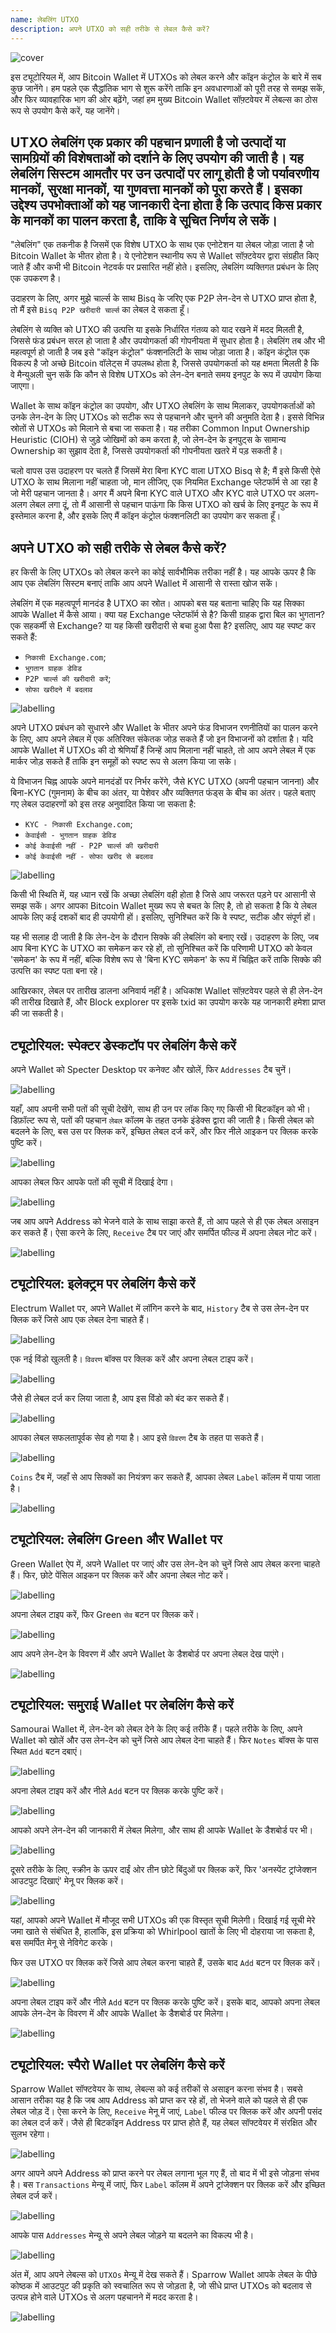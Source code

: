 ```yaml
---
name: लेबलिंग UTXO
description: अपने UTXO को सही तरीके से लेबल कैसे करें?
---
```

![cover](assets/cover.webp)

इस ट्यूटोरियल में, आप Bitcoin Wallet में UTXOs को लेबल करने और कॉइन कंट्रोल के बारे में सब कुछ जानेंगे। हम पहले एक सैद्धांतिक भाग से शुरू करेंगे ताकि इन अवधारणाओं को पूरी तरह से समझ सकें, और फिर व्यावहारिक भाग की ओर बढ़ेंगे, जहां हम मुख्य Bitcoin Wallet सॉफ़्टवेयर में लेबल्स का ठोस रूप से उपयोग कैसे करें, यह जानेंगे।

## UTXO लेबलिंग एक प्रकार की पहचान प्रणाली है जो उत्पादों या सामग्रियों की विशेषताओं को दर्शाने के लिए उपयोग की जाती है। यह लेबलिंग सिस्टम आमतौर पर उन उत्पादों पर लागू होती है जो पर्यावरणीय मानकों, सुरक्षा मानकों, या गुणवत्ता मानकों को पूरा करते हैं। इसका उद्देश्य उपभोक्ताओं को यह जानकारी देना होता है कि उत्पाद किस प्रकार के मानकों का पालन करता है, ताकि वे सूचित निर्णय ले सकें।

"लेबलिंग" एक तकनीक है जिसमें एक विशेष UTXO के साथ एक एनोटेशन या लेबल जोड़ा जाता है जो Bitcoin Wallet के भीतर होता है। ये एनोटेशन स्थानीय रूप से Wallet सॉफ़्टवेयर द्वारा संग्रहीत किए जाते हैं और कभी भी Bitcoin नेटवर्क पर प्रसारित नहीं होते। इसलिए, लेबलिंग व्यक्तिगत प्रबंधन के लिए एक उपकरण है।

उदाहरण के लिए, अगर मुझे चार्ल्स के साथ Bisq के जरिए एक P2P लेन-देन से UTXO प्राप्त होता है, तो मैं इसे `Bisq P2P खरीदारी चार्ल्स` का लेबल दे सकता हूँ।

लेबलिंग से व्यक्ति को UTXO की उत्पत्ति या इसके निर्धारित गंतव्य को याद रखने में मदद मिलती है, जिससे फंड प्रबंधन सरल हो जाता है और उपयोगकर्ता की गोपनीयता में सुधार होता है। लेबलिंग तब और भी महत्वपूर्ण हो जाती है जब इसे "कॉइन कंट्रोल" फंक्शनलिटी के साथ जोड़ा जाता है। कॉइन कंट्रोल एक विकल्प है जो अच्छे Bitcoin वॉलेट्स में उपलब्ध होता है, जिससे उपयोगकर्ता को यह क्षमता मिलती है कि वे मैन्युअली चुन सकें कि कौन से विशेष UTXOs को लेन-देन बनाते समय इनपुट के रूप में उपयोग किया जाएगा।

Wallet के साथ कॉइन कंट्रोल का उपयोग, और UTXO लेबलिंग के साथ मिलाकर, उपयोगकर्ताओं को उनके लेन-देन के लिए UTXOs को सटीक रूप से पहचानने और चुनने की अनुमति देता है। इससे विभिन्न स्रोतों से UTXOs को मिलाने से बचा जा सकता है। यह तरीका Common Input Ownership Heuristic (CIOH) से जुड़े जोखिमों को कम करता है, जो लेन-देन के इनपुट्स के सामान्य Ownership का सुझाव देता है, जिससे उपयोगकर्ता की गोपनीयता खतरे में पड़ सकती है।

चलो वापस उस उदाहरण पर चलते हैं जिसमें मेरा बिना KYC वाला UTXO Bisq से है; मैं इसे किसी ऐसे UTXO के साथ मिलाना नहीं चाहता जो, मान लीजिए, एक नियमित Exchange प्लेटफॉर्म से आ रहा है जो मेरी पहचान जानता है। अगर मैं अपने बिना KYC वाले UTXO और KYC वाले UTXO पर अलग-अलग लेबल लगा दूं, तो मैं आसानी से पहचान पाऊंगा कि किस UTXO को खर्च के लिए इनपुट के रूप में इस्तेमाल करना है, और इसके लिए मैं कॉइन कंट्रोल फंक्शनलिटी का उपयोग कर सकता हूँ।

## अपने UTXO को सही तरीके से लेबल कैसे करें?

हर किसी के लिए UTXOs को लेबल करने का कोई सार्वभौमिक तरीका नहीं है। यह आपके ऊपर है कि आप एक लेबलिंग सिस्टम बनाएं ताकि आप अपने Wallet में आसानी से रास्ता खोज सकें।

लेबलिंग में एक महत्वपूर्ण मानदंड है UTXO का स्रोत। आपको बस यह बताना चाहिए कि यह सिक्का आपके Wallet में कैसे आया। क्या यह Exchange प्लेटफॉर्म से है? किसी ग्राहक द्वारा बिल का भुगतान? एक सहकर्मी से Exchange? या यह किसी खरीदारी से बचा हुआ पैसा है? इसलिए, आप यह स्पष्ट कर सकते हैं:


- `निकासी Exchange.com`;
- `भुगतान ग्राहक डेविड`
- `P2P चार्ल्स की खरीदारी करें`;
- `सोफा खरीदने में बदलाव`

![labelling](assets/en/1.webp)

अपने UTXO प्रबंधन को सुधारने और Wallet के भीतर अपने फंड विभाजन रणनीतियों का पालन करने के लिए, आप अपने लेबल में एक अतिरिक्त संकेतक जोड़ सकते हैं जो इन विभाजनों को दर्शाता है। यदि आपके Wallet में UTXOs की दो श्रेणियाँ हैं जिन्हें आप मिलाना नहीं चाहते, तो आप अपने लेबल में एक मार्कर जोड़ सकते हैं ताकि इन समूहों को स्पष्ट रूप से अलग किया जा सके।

ये विभाजन चिह्न आपके अपने मानदंडों पर निर्भर करेंगे, जैसे KYC UTXO (अपनी पहचान जानना) और बिना-KYC (गुमनाम) के बीच का अंतर, या पेशेवर और व्यक्तिगत फंड्स के बीच का अंतर। पहले बताए गए लेबल उदाहरणों को इस तरह अनुवादित किया जा सकता है:


- `KYC - निकासी Exchange.com`;
- `केवाईसी - भुगतान ग्राहक डेविड`
- `कोई केवाईसी नहीं - P2P चार्ल्स की खरीदारी`
- `कोई केवाईसी नहीं - सोफा खरीद से बदलाव`

![labelling](assets/en/2.webp)

किसी भी स्थिति में, यह ध्यान रखें कि अच्छा लेबलिंग वही होता है जिसे आप जरूरत पड़ने पर आसानी से समझ सकें। अगर आपका Bitcoin Wallet मुख्य रूप से बचत के लिए है, तो हो सकता है कि ये लेबल आपके लिए कई दशकों बाद ही उपयोगी हों। इसलिए, सुनिश्चित करें कि वे स्पष्ट, सटीक और संपूर्ण हों।

यह भी सलाह दी जाती है कि लेन-देन के दौरान सिक्के की लेबलिंग को बनाए रखें। उदाहरण के लिए, जब आप बिना KYC के UTXO का समेकन कर रहे हों, तो सुनिश्चित करें कि परिणामी UTXO को केवल 'समेकन' के रूप में नहीं, बल्कि विशेष रूप से 'बिना KYC समेकन' के रूप में चिह्नित करें ताकि सिक्के की उत्पत्ति का स्पष्ट पता बना रहे।

आखिरकार, लेबल पर तारीख डालना अनिवार्य नहीं है। अधिकांश Wallet सॉफ़्टवेयर पहले से ही लेन-देन की तारीख दिखाते हैं, और Block explorer पर इसके txid का उपयोग करके यह जानकारी हमेशा प्राप्त की जा सकती है।

## ट्यूटोरियल: स्पेक्टर डेस्कटॉप पर लेबलिंग कैसे करें

अपने Wallet को Specter Desktop पर कनेक्ट और खोलें, फिर `Addresses` टैब चुनें।

![labelling](assets/notext/3.webp)

यहाँ, आप अपनी सभी पतों की सूची देखेंगे, साथ ही उन पर लॉक किए गए किसी भी बिटकॉइन को भी। डिफ़ॉल्ट रूप से, पतों की पहचान `लेबल` कॉलम के तहत उनके इंडेक्स द्वारा की जाती है। किसी लेबल को बदलने के लिए, बस उस पर क्लिक करें, इच्छित लेबल दर्ज करें, और फिर नीले आइकन पर क्लिक करके पुष्टि करें।

![labelling](assets/notext/4.webp)

आपका लेबल फिर आपके पतों की सूची में दिखाई देगा।

![labelling](assets/notext/5.webp)

जब आप अपने Address को भेजने वाले के साथ साझा करते हैं, तो आप पहले से ही एक लेबल असाइन कर सकते हैं। ऐसा करने के लिए, `Receive` टैब पर जाएं और समर्पित फील्ड में अपना लेबल नोट करें।

![labelling](assets/notext/6.webp)

## ट्यूटोरियल: इलेक्ट्रम पर लेबलिंग कैसे करें

Electrum Wallet पर, अपने Wallet में लॉगिन करने के बाद, `History` टैब से उस लेन-देन पर क्लिक करें जिसे आप एक लेबल देना चाहते हैं।

![labelling](assets/notext/7.webp)

एक नई विंडो खुलती है। `विवरण` बॉक्स पर क्लिक करें और अपना लेबल टाइप करें।

![labelling](assets/notext/8.webp)

जैसे ही लेबल दर्ज कर लिया जाता है, आप इस विंडो को बंद कर सकते हैं।

![labelling](assets/notext/9.webp)

आपका लेबल सफलतापूर्वक सेव हो गया है। आप इसे `विवरण` टैब के तहत पा सकते हैं।

![labelling](assets/notext/10.webp)

`Coins` टैब में, जहाँ से आप सिक्कों का नियंत्रण कर सकते हैं, आपका लेबल `Label` कॉलम में पाया जाता है।

![labelling](assets/notext/11.webp)

## ट्यूटोरियल: लेबलिंग Green और Wallet पर

Green Wallet ऐप में, अपने Wallet पर जाएं और उस लेन-देन को चुनें जिसे आप लेबल करना चाहते हैं। फिर, छोटे पेंसिल आइकन पर क्लिक करें और अपना लेबल नोट करें।

![labelling](assets/notext/12.webp)

अपना लेबल टाइप करें, फिर Green `सेव` बटन पर क्लिक करें।

![labelling](assets/notext/13.webp)

आप अपने लेन-देन के विवरण में और अपने Wallet के डैशबोर्ड पर अपना लेबल देख पाएंगे।

![labelling](assets/notext/14.webp)

## ट्यूटोरियल: समुराई Wallet पर लेबलिंग कैसे करें

Samourai Wallet में, लेन-देन को लेबल देने के लिए कई तरीके हैं। पहले तरीके के लिए, अपने Wallet को खोलें और उस लेन-देन को चुनें जिसे आप लेबल देना चाहते हैं। फिर `Notes` बॉक्स के पास स्थित `Add` बटन दबाएं।

![labelling](assets/notext/15.webp)

अपना लेबल टाइप करें और नीले `Add` बटन पर क्लिक करके पुष्टि करें।

![labelling](assets/notext/16.webp)

आपको अपने लेन-देन की जानकारी में लेबल मिलेगा, और साथ ही आपके Wallet के डैशबोर्ड पर भी।

![labelling](assets/notext/17.webp)

दूसरे तरीके के लिए, स्क्रीन के ऊपर दाईं ओर तीन छोटे बिंदुओं पर क्लिक करें, फिर 'अनस्पेंट ट्रांजेक्शन आउटपुट दिखाएं' मेनू पर क्लिक करें।

![labelling](assets/notext/18.webp)

यहां, आपको अपने Wallet में मौजूद सभी UTXOs की एक विस्तृत सूची मिलेगी। दिखाई गई सूची मेरे जमा खाते से संबंधित है, हालांकि, इस प्रक्रिया को Whirlpool खातों के लिए भी दोहराया जा सकता है, बस समर्पित मेनू से नेविगेट करके।

फिर उस UTXO पर क्लिक करें जिसे आप लेबल करना चाहते हैं, उसके बाद `Add` बटन पर क्लिक करें।

![labelling](assets/notext/19.webp)

अपना लेबल टाइप करें और नीले `Add` बटन पर क्लिक करके पुष्टि करें। इसके बाद, आपको अपना लेबल आपके लेन-देन के विवरण में और आपके Wallet के डैशबोर्ड पर मिलेगा।

![labelling](assets/notext/20.webp)

## ट्यूटोरियल: स्पैरो Wallet पर लेबलिंग कैसे करें

Sparrow Wallet सॉफ्टवेयर के साथ, लेबल्स को कई तरीकों से असाइन करना संभव है। सबसे आसान तरीका यह है कि जब आप Address को प्राप्त कर रहे हों, तो भेजने वाले को पहले से ही एक लेबल जोड़ दें। ऐसा करने के लिए, `Receive` मेनू में जाएं, `Label` फील्ड पर क्लिक करें और अपनी पसंद का लेबल दर्ज करें। जैसे ही बिटकॉइन Address पर प्राप्त होते हैं, यह लेबल सॉफ्टवेयर में संरक्षित और सुलभ रहेगा।

![labelling](assets/notext/21.webp)

अगर आपने अपने Address को प्राप्त करने पर लेबल लगाना भूल गए हैं, तो बाद में भी इसे जोड़ना संभव है। बस `Transactions` मेन्यू में जाएं, फिर `Label` कॉलम में अपने ट्रांजेक्शन पर क्लिक करें और इच्छित लेबल दर्ज करें।

![labelling](assets/notext/22.webp)

आपके पास `Addresses` मेन्यू से अपने लेबल जोड़ने या बदलने का विकल्प भी है।

![labelling](assets/notext/23.webp)

अंत में, आप अपने लेबल्स को `UTXOs` मेन्यू में देख सकते हैं। Sparrow Wallet आपके लेबल के पीछे कोष्ठक में आउटपुट की प्रकृति को स्वचालित रूप से जोड़ता है, जो सीधे प्राप्त UTXOs को बदलाव से उत्पन्न होने वाले UTXOs से अलग पहचानने में मदद करता है।

![labelling](assets/notext/24.webp)